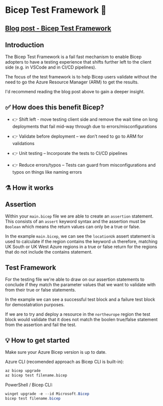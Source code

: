 # Bicep Test Framework 🧪

## [Blog post - Bicep Test Framework](https://rios.engineer/exploring-the-bicep-test-framework-%f0%9f%a7%aa/)

## Introduction

The Bicep Test Framework is a fail fast mechanism to enable Bicep adopters to have a testing experience that shifts further left to the client side (e.g. in VSCode and in CI/CD pipelines).

The focus of the test framework is to help Bicep users validate without the need to go the Azure Resource Manager (ARM) to get the results.

I'd recommend reading the blog post above to gain a deeper insight.

## ✅ How does this benefit Bicep?

- 👉 Shift left - move testing client side and remove the wait time on long deployments that fail mid-way through due to errors/misconfigurations

- 👉 Validate before deployment – we don’t need to go to ARM for validations

- 👉 Unit testing – Incorporate the tests to CI/CD pipelines

- 👉 Reduce errors/typos – Tests can guard from misconfigurations and typos on things like naming errors

## ⚗️ How it works

## Assertion

Within your `main.bicep` file we are able to create an `assertion` statement. This consists of an `assert` keyword syntax and the assertion must be `Boolean` which means the return values can only be a true or false.

In the example `main.bicep`, we can see the `locationUk` assert statement is used to calculate if the region contains the keyword `uk` therefore, matching UK South or UK West Azure regions in a true or false return for the regions that do not include the contains statement.

## Test Framework

For the testing file we're able to draw on our assertion statements to conclude if they match the parameter values that we want to validate with from their true or false statements.

In the example we can see a successful test block and a failure test block for demostatration purposes. 

If we are to try and deploy a resource in the `northeurope` region the test block would validate that it does not match the boolen true/false statement from the assertion and fail the test.

## 💡 How to get started

Make sure your Azure Bicep version is up to date.

Azure CLI (recomended approach as Bicep CLI is built-in):

```bash
az bicep upgrade
az bicep test filename.bicep
```

PowerShell / Bicep CLI:

```PowerShell
winget upgrade -e --id Microsoft.Bicep
bicep test filename.bicep
```
